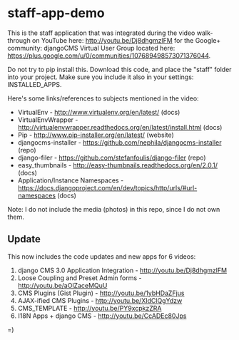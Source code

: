 staff-app-demo
==============

This is the staff application that was integrated during the video walk-through on YouTube here: http://youtu.be/Dj8dhgmzlFM for the Google+ community: djangoCMS Virtual User Group located here: https://plus.google.com/u/0/communities/107689498573071376044.

Do not try to pip install this. Download this code, and place the "staff" folder into your project. Make sure you include it also in your settings: INSTALLED_APPS.

Here's some links/references to subjects mentioned in the video:

* VirtualEnv - http://www.virtualenv.org/en/latest/ (docs)
* VirtualEnvWrapper - http://virtualenvwrapper.readthedocs.org/en/latest/install.html (docs)
* Pip - http://www.pip-installer.org/en/latest/ (website)
* djangocms-installer - https://github.com/nephila/djangocms-installer (repo)
* django-filer - https://github.com/stefanfoulis/django-filer (repo)
* easy_thumbnails - http://easy-thumbnails.readthedocs.org/en/2.0.1/ (docs)
* Application/Instance Namespaces - https://docs.djangoproject.com/en/dev/topics/http/urls/#url-namespaces (docs)

Note: I do not include the media (photos) in this repo, since I do not own them.


Update
------

This now includes the code updates and new apps for 6 videos:

1. django CMS 3.0 Application Integration - http://youtu.be/Dj8dhgmzlFM
2. Loose Coupling and Preset Admin forms - http://youtu.be/aOlZaceMQuU
3. CMS Plugins (Gist Plugin) - http://youtu.be/1ybHDaZFjus
4. AJAX-ified CMS Plugins - http://youtu.be/XIdClQgYdzw
5. CMS_TEMPLATE - http://youtu.be/PY9xcpkzZRA
6. I18N Apps + django CMS - http://youtu.be/CcADEc80Jps

=)
